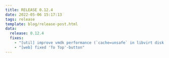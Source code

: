 ```yaml
---
title: RELEASE 0.12.4
date: 2022-05-06 15:17:13
tags: release
template: blog/release-post.html
data:
  release: 0.12.4
  fixes:
    - "[util] improve vmdk performance (`cache=unsafe` in libvirt disk driver)"
    - "[web] fixed 'To Top'-button"
---
```

